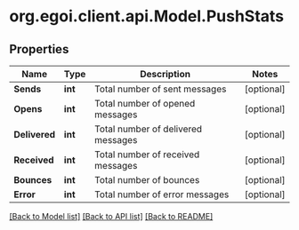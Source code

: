 
# org.egoi.client.api.Model.PushStats

## Properties

Name | Type | Description | Notes
------------ | ------------- | ------------- | -------------
**Sends** | **int** | Total number of sent messages | [optional] 
**Opens** | **int** | Total number of opened messages | [optional] 
**Delivered** | **int** | Total number of delivered messages | [optional] 
**Received** | **int** | Total number of received messages | [optional] 
**Bounces** | **int** | Total number of bounces | [optional] 
**Error** | **int** | Total number of error messages | [optional] 

[[Back to Model list]](../README.md#documentation-for-models)
[[Back to API list]](../README.md#documentation-for-api-endpoints)
[[Back to README]](../README.md)

